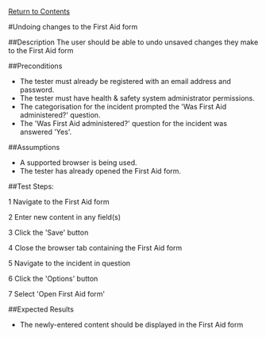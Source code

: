 [Return to Contents](https://github.com/infojam-james/test-cases/blob/master/Contents.md)

#Undoing changes to the First Aid form

##Description
The user should be able to undo unsaved changes they make to the First Aid form

##Preconditions
+ The tester must already be registered with an email address and password.
+ The tester must have health & safety system administrator permissions.
+ The categorisation for the incident prompted the 'Was First Aid administered?' question.
+ The 'Was First Aid administered?' question for the incident was answered 'Yes'.

##Assumptions
+ A supported browser is being used.
+ The tester has already opened the First Aid form.

##Test Steps:

1 Navigate to the First Aid form

2 Enter new content in any field(s)

3 Click the 'Save' button

4 Close the browser tab containing the First Aid form

5 Navigate to the incident in question

6 Click the 'Options' button

7 Select 'Open First Aid form'

##Expected Results
+ The newly-entered content should be displayed in the First Aid form
